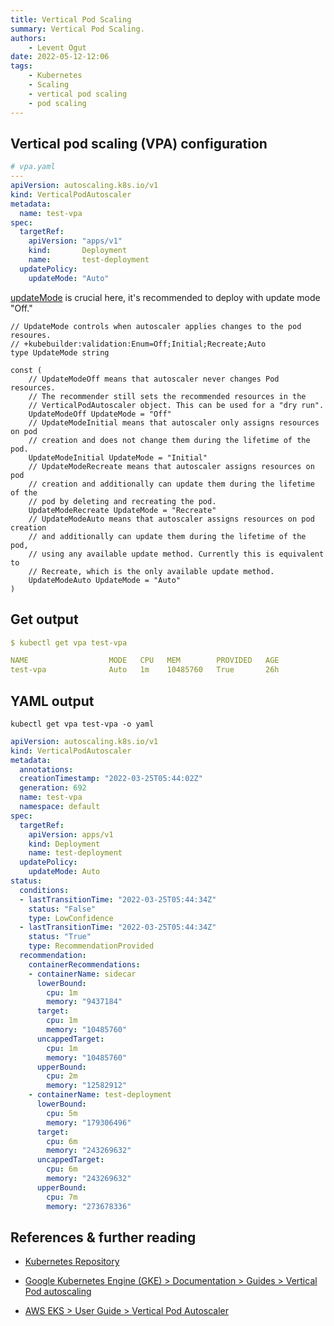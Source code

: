 ```yaml
---
title: Vertical Pod Scaling
summary: Vertical Pod Scaling.
authors:
    - Levent Ogut
date: 2022-05-12-12:06
tags:
    - Kubernetes
    - Scaling
    - vertical pod scaling
    - pod scaling
---
```

## Vertical pod scaling (VPA) configuration

```yaml
# vpa.yaml
---
apiVersion: autoscaling.k8s.io/v1
kind: VerticalPodAutoscaler
metadata:
  name: test-vpa
spec:
  targetRef:
    apiVersion: "apps/v1"
    kind:       Deployment
    name:       test-deployment
  updatePolicy:
    updateMode: "Auto"
```

[updateMode](https://github.com/kubernetes/autoscaler/blob/128bfa5d435cd34380d5650202dc66b417f3f11d/vertical-pod-autoscaler/pkg/apis/autoscaling.k8s.io/v1/types.go#L122) is crucial here, it's recommended to deploy with update mode "Off."

```golang
// UpdateMode controls when autoscaler applies changes to the pod resoures.
// +kubebuilder:validation:Enum=Off;Initial;Recreate;Auto
type UpdateMode string

const (
	// UpdateModeOff means that autoscaler never changes Pod resources.
	// The recommender still sets the recommended resources in the
	// VerticalPodAutoscaler object. This can be used for a "dry run".
	UpdateModeOff UpdateMode = "Off"
	// UpdateModeInitial means that autoscaler only assigns resources on pod
	// creation and does not change them during the lifetime of the pod.
	UpdateModeInitial UpdateMode = "Initial"
	// UpdateModeRecreate means that autoscaler assigns resources on pod
	// creation and additionally can update them during the lifetime of the
	// pod by deleting and recreating the pod.
	UpdateModeRecreate UpdateMode = "Recreate"
	// UpdateModeAuto means that autoscaler assigns resources on pod creation
	// and additionally can update them during the lifetime of the pod,
	// using any available update method. Currently this is equivalent to
	// Recreate, which is the only available update method.
	UpdateModeAuto UpdateMode = "Auto"
)
```

## Get output

```yaml
$ kubectl get vpa test-vpa

NAME                  MODE   CPU   MEM        PROVIDED   AGE
test-vpa              Auto   1m    10485760   True       26h
```

## YAML output

```shell
kubectl get vpa test-vpa -o yaml
```

```yaml
apiVersion: autoscaling.k8s.io/v1
kind: VerticalPodAutoscaler
metadata:
  annotations:
  creationTimestamp: "2022-03-25T05:44:02Z"
  generation: 692
  name: test-vpa
  namespace: default
spec:
  targetRef:
    apiVersion: apps/v1
    kind: Deployment
    name: test-deployment
  updatePolicy:
    updateMode: Auto
status:
  conditions:
  - lastTransitionTime: "2022-03-25T05:44:34Z"
    status: "False"
    type: LowConfidence
  - lastTransitionTime: "2022-03-25T05:44:34Z"
    status: "True"
    type: RecommendationProvided
  recommendation:
    containerRecommendations:
    - containerName: sidecar
      lowerBound:
        cpu: 1m
        memory: "9437184"
      target:
        cpu: 1m
        memory: "10485760"
      uncappedTarget:
        cpu: 1m
        memory: "10485760"
      upperBound:
        cpu: 2m
        memory: "12582912"
    - containerName: test-deployment
      lowerBound:
        cpu: 5m
        memory: "179306496"
      target:
        cpu: 6m
        memory: "243269632"
      uncappedTarget:
        cpu: 6m
        memory: "243269632"
      upperBound:
        cpu: 7m
        memory: "273678336"
```

## References & further reading

- [Kubernetes Repository](https://github.com/kubernetes/autoscaler/tree/master/vertical-pod-autoscaler)

- [Google Kubernetes Engine (GKE) >
Documentation >
Guides > Vertical Pod autoscaling](https://cloud.google.com/kubernetes-engine/docs/concepts/verticalpodautoscaler)

- [AWS EKS > User Guide > Vertical Pod Autoscaler](https://docs.aws.amazon.com/eks/latest/userguide/vertical-pod-autoscaler.html)
